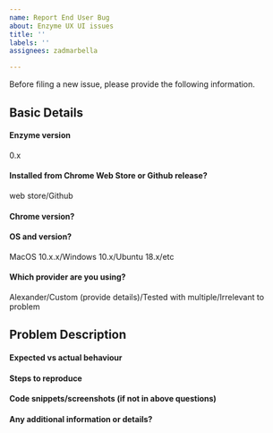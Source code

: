 ```yaml
---
name: Report End User Bug
about: Enzyme UX UI issues
title: ''
labels: ''
assignees: zadmarbella

---
```


Before filing a new issue, please provide the following information.

## Basic Details
#### Enzyme version
0.x

#### Installed from Chrome Web Store or Github release?
web store/Github

#### Chrome version?

#### OS and version?
MacOS 10.x.x/Windows 10.x/Ubuntu 18.x/etc

#### Which provider are you using?
Alexander/Custom (provide details)/Tested with multiple/Irrelevant to problem

## Problem Description
#### Expected vs actual behaviour

#### Steps to reproduce

#### Code snippets/screenshots (if not in above questions)

#### Any additional information or details?
